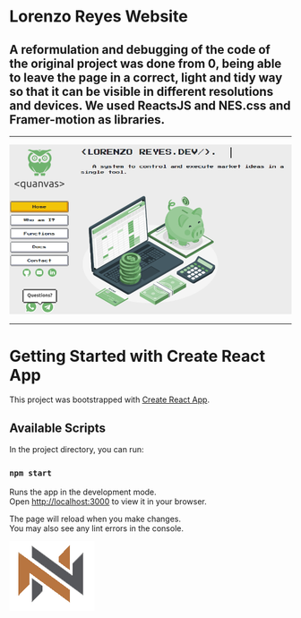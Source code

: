 # Lorenzo Reyes Website

## **A reformulation and debugging of the code of the original project was done from 0, being able to leave the page in a correct, light and tidy way so that it can be visible in different resolutions and devices. We used ReactsJS and NES.css and Framer-motion as libraries.**

---

![coins](src/assets/img-readme.png)

---


# Getting Started with Create React App

This project was bootstrapped with [Create React App](https://github.com/facebook/create-react-app).

## Available Scripts

In the project directory, you can run:

### `npm start`

Runs the app in the development mode.\
Open [http://localhost:3000](http://localhost:3000) to view it in your browser.

The page will reload when you make changes.\
You may also see any lint errors in the console.

![logo](src/assets/nn.png)

